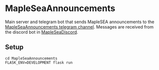# MapleSeaAnnouncements

Main server and telegram bot that sends MapleSEA announcements to the [MapleSeaAnnouncements telegram channel](https://t.me/MapleSeaAnnouncements). Messages are received from the discord bot in [MapleSeaDiscord](https://github.com/FluffDucks/MapleSeaDiscord).

## Setup
```
cd MapleSeaAnnouncements
FLASK_ENV=DEVELOPMENT flask run
```
